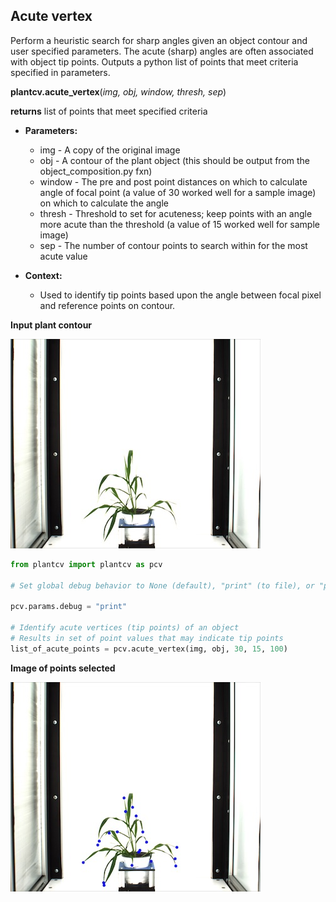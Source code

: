 ## Acute vertex

Perform a heuristic search for sharp angles given an object contour and user specified parameters. The acute (sharp)
angles are often associated with object tip points. Outputs a python list of points that meet criteria specified in parameters.

**plantcv.acute_vertex**(*img, obj, window, thresh, sep*)

**returns** list of points that meet specified criteria 

- **Parameters:**
    - img - A copy of the original image
    - obj - A contour of the plant object (this should be output from the object_composition.py fxn)
    - window - The pre and post point distances on which to calculate angle of focal point (a value of 30 worked well for a sample image) on which to calculate the angle
    - thresh - Threshold to set for acuteness; keep points with an angle more acute than the threshold (a value of 15 worked well for sample image)
    - sep - The number of contour points to search within for the most acute value

- **Context:**
    - Used to identify tip points based upon the angle between focal pixel and reference points on contour. 
    
**Input plant contour**

![Screenshot](img/documentation_images/acute_vertex/av_example_image.jpg)

```python
from plantcv import plantcv as pcv

# Set global debug behavior to None (default), "print" (to file), or "plot" (Jupyter Notebooks or X11)

pcv.params.debug = "print"

# Identify acute vertices (tip points) of an object
# Results in set of point values that may indicate tip points
list_of_acute_points = pcv.acute_vertex(img, obj, 30, 15, 100)
```

**Image of points selected**

![Screenshot](img/documentation_images/acute_vertex/av_output.jpg)
